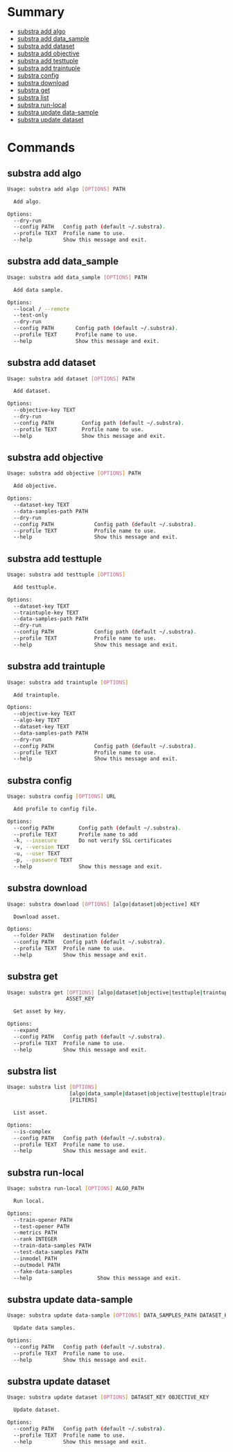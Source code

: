 # Summary

- [substra add algo](#substra-add-algo)
- [substra add data_sample](#substra-add-data_sample)
- [substra add dataset](#substra-add-dataset)
- [substra add objective](#substra-add-objective)
- [substra add testtuple](#substra-add-testtuple)
- [substra add traintuple](#substra-add-traintuple)
- [substra config](#substra-config)
- [substra download](#substra-download)
- [substra get](#substra-get)
- [substra list](#substra-list)
- [substra run-local](#substra-run-local)
- [substra update data-sample](#substra-update-data-sample)
- [substra update dataset](#substra-update-dataset)


# Commands

## substra add algo

```bash
Usage: substra add algo [OPTIONS] PATH

  Add algo.

Options:
  --dry-run
  --config PATH   Config path (default ~/.substra).
  --profile TEXT  Profile name to use.
  --help          Show this message and exit.
```

## substra add data_sample

```bash
Usage: substra add data_sample [OPTIONS] PATH

  Add data sample.

Options:
  --local / --remote
  --test-only
  --dry-run
  --config PATH       Config path (default ~/.substra).
  --profile TEXT      Profile name to use.
  --help              Show this message and exit.
```

## substra add dataset

```bash
Usage: substra add dataset [OPTIONS] PATH

  Add dataset.

Options:
  --objective-key TEXT
  --dry-run
  --config PATH         Config path (default ~/.substra).
  --profile TEXT        Profile name to use.
  --help                Show this message and exit.
```

## substra add objective

```bash
Usage: substra add objective [OPTIONS] PATH

  Add objective.

Options:
  --dataset-key TEXT
  --data-samples-path PATH
  --dry-run
  --config PATH             Config path (default ~/.substra).
  --profile TEXT            Profile name to use.
  --help                    Show this message and exit.
```

## substra add testtuple

```bash
Usage: substra add testtuple [OPTIONS]

  Add testtuple.

Options:
  --dataset-key TEXT
  --traintuple-key TEXT
  --data-samples-path PATH
  --dry-run
  --config PATH             Config path (default ~/.substra).
  --profile TEXT            Profile name to use.
  --help                    Show this message and exit.
```

## substra add traintuple

```bash
Usage: substra add traintuple [OPTIONS]

  Add traintuple.

Options:
  --objective-key TEXT
  --algo-key TEXT
  --dataset-key TEXT
  --data-samples-path PATH
  --dry-run
  --config PATH             Config path (default ~/.substra).
  --profile TEXT            Profile name to use.
  --help                    Show this message and exit.
```

## substra config

```bash
Usage: substra config [OPTIONS] URL

  Add profile to config file.

Options:
  --config PATH        Config path (default ~/.substra).
  --profile TEXT       Profile name to add
  -k, --insecure       Do not verify SSL certificates
  -v, --version TEXT
  -u, --user TEXT
  -p, --password TEXT
  --help               Show this message and exit.
```

## substra download

```bash
Usage: substra download [OPTIONS] [algo|dataset|objective] KEY

  Download asset.

Options:
  --folder PATH   destination folder
  --config PATH   Config path (default ~/.substra).
  --profile TEXT  Profile name to use.
  --help          Show this message and exit.
```

## substra get

```bash
Usage: substra get [OPTIONS] [algo|dataset|objective|testtuple|traintuple]
                   ASSET_KEY

  Get asset by key.

Options:
  --expand
  --config PATH   Config path (default ~/.substra).
  --profile TEXT  Profile name to use.
  --help          Show this message and exit.
```

## substra list

```bash
Usage: substra list [OPTIONS]
                    [algo|data_sample|dataset|objective|testtuple|traintuple]
                    [FILTERS]

  List asset.

Options:
  --is-complex
  --config PATH   Config path (default ~/.substra).
  --profile TEXT  Profile name to use.
  --help          Show this message and exit.
```

## substra run-local

```bash
Usage: substra run-local [OPTIONS] ALGO_PATH

  Run local.

Options:
  --train-opener PATH
  --test-opener PATH
  --metrics PATH
  --rank INTEGER
  --train-data-samples PATH
  --test-data-samples PATH
  --inmodel PATH
  --outmodel PATH
  --fake-data-samples
  --help                     Show this message and exit.
```

## substra update data-sample

```bash
Usage: substra update data-sample [OPTIONS] DATA_SAMPLES_PATH DATASET_KEY

  Update data samples.

Options:
  --config PATH   Config path (default ~/.substra).
  --profile TEXT  Profile name to use.
  --help          Show this message and exit.
```

## substra update dataset

```bash
Usage: substra update dataset [OPTIONS] DATASET_KEY OBJECTIVE_KEY

  Update dataset.

Options:
  --config PATH   Config path (default ~/.substra).
  --profile TEXT  Profile name to use.
  --help          Show this message and exit.
```

